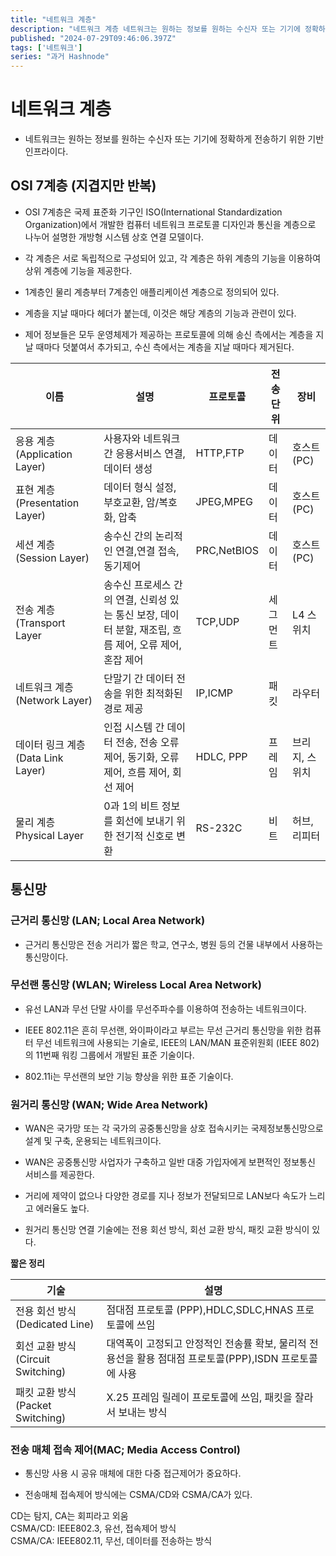 ```yaml
---
title: "네트워크 계층"
description: "네트워크 계층 네트워크는 원하는 정보를 원하는 수신자 또는 기기에 정확하게 전송하기 위한 기반 인프라이다. OSI 7계층 (지겹지만 반복) OSI 7계층은 국제 표준화 기구인 ISO(International Standardization Organization)에서 개발한 컴퓨터 네트워크 프로토콜 디자인과 통신을 계층으로 나누어 설명한 개방형 시스템 상호 연결 모델이다. 각 계층은 서로 독립적으로 구성되어 있고, 각 계층은 하위 계층의 기..."
published: "2024-07-29T09:46:06.397Z"
tags: ['네트워크']
series: "과거 Hashnode"
---
```


# 네트워크 계층

* 네트워크는 원하는 정보를 원하는 수신자 또는 기기에 정확하게 전송하기 위한 기반 인프라이다.
    

## OSI 7계층 (지겹지만 반복)

* OSI 7계층은 국제 표준화 기구인 ISO(International Standardization Organization)에서 개발한 컴퓨터 네트워크 프로토콜 디자인과 통신을 계층으로 나누어 설명한 개방형 시스템 상호 연결 모델이다.
    
* 각 계층은 서로 독립적으로 구성되어 있고, 각 계층은 하위 계층의 기능을 이용하여 상위 계층에 기능을 제공한다.
    
* 1계층인 물리 계층부터 7계층인 애플리케이션 계층으로 정의되어 있다.
    
* 계층을 지날 때마다 헤더가 붙는데, 이것은 해당 계층의 기능과 관련이 있다.
    
* 제어 정보들은 모두 운영체제가 제공하는 프로토콜에 의해 송신 측에서는 계층을 지날 때마다 덧붙여서 추가되고, 수신 측에서는 계층을 지날 때마다 제거된다.
    

| 이름 | 설명 | 프로토콜 | 전송단위 | 장비 |
| --- | --- | --- | --- | --- |
| 응용 계층(Application Layer) | 사용자와 네트워크 간 응용서비스 연결, 데이터 생성 | HTTP,FTP | 데이터 | 호스트(PC) |
| 표현 계층(Presentation Layer) | 데이터 형식 설정, 부호교환, 암/복호화, 압축 | JPEG,MPEG | 데이터 | 호스트(PC) |
| 세션 계층(Session Layer) | 송수신 간의 논리적인 연결,연결 접속, 동기제어 | PRC,NetBIOS | 데이터 | 호스트(PC) |
| 전송 계층(Transport Layer | 송수신 프로세스 간의 연결, 신뢰성 있는 통신 보장, 데이터 분할, 재조립, 흐름 제어, 오류 제어, 혼잡 제어 | TCP,UDP | 세그먼트 | L4 스위치 |
| 네트워크 계층 (Network Layer) | 단말기 간 데이터 전송을 위한 최적화된 경로 제공 | IP,ICMP | 패킷 | 라우터 |
| 데이터 링크 계층 (Data Link Layer) | 인접 시스템 간 데이터 전송, 전송 오류 제어, 동기화, 오류 제어, 흐름 제어, 회선 제어 | HDLC, PPP | 프레임 | 브리지, 스위치 |
| 물리 계층 Physical Layer | 0과 1의 비트 정보를 회선에 보내기 위한 전기적 신호로 변환 | RS-232C | 비트 | 허브, 리피터 |

## 통신망

### 근거리 통신망 (LAN; Local Area Network)

* 근거리 통신망은 전송 거리가 짧은 학교, 연구소, 병원 등의 건물 내부에서 사용하는 통신망이다.
    

### 무선랜 통신망 (WLAN; Wireless Local Area Network)

* 유선 LAN과 무선 단말 사이를 무선주파수를 이용하여 전송하는 네트워크이다.
    
* IEEE 802.11은 흔히 무선랜, 와이파이라고 부르는 무선 근거리 통신망을 위한 컴퓨터 무선 네트워크에 사용되는 기술로, IEEE의 LAN/MAN 표준위원회 (IEEE 802)의 11번째 워킹 그룹에서 개발된 표준 기술이다.
    
* 802.11i는 무선랜의 보안 기능 향상을 위한 표준 기술이다.
    

### 원거리 통신망 (WAN; Wide Area Network)

* WAN은 국가망 또는 각 국가의 공중통신망을 상호 접속시키는 국제정보통신망으로 설계 및 구축, 운용되는 네트워크이다.
    
* WAN은 공중통신망 사업자가 구축하고 일반 대중 가입자에게 보편적인 정보통신 서비스를 제공한다.
    
* 거리에 제약이 없으나 다양한 경로를 지나 정보가 전달되므로 LAN보다 속도가 느리고 에러율도 높다.
    
* 원거리 통신망 연결 기술에는 전용 회선 방식, 회선 교환 방식, 패킷 교환 방식이 있다.
    

**짧은 정리**

| 기술 | 설명 |
| --- | --- |
| 전용 회선 방식 (Dedicated Line) | 점대점 프로토콜 (PPP),HDLC,SDLC,HNAS 프로토콜에 쓰임 |
| 회선 교환 방식 (Circuit Switching) | 대역폭이 고정되고 안정적인 전송률 확보, 물리적 전용선을 활용 점대점 프로토콜(PPP),ISDN 프로토콜에 사용 |
| 패킷 교환 방식 (Packet Switching) | X.25 프레임 릴레이 프로토콜에 쓰임, 패킷을 잘라서 보내는 방식 |

### 전송 매체 접속 제어(MAC; Media Access Control)

* 통신망 사용 시 공유 매체에 대한 다중 접근제어가 중요하다.
    
* 전송매체 접속제어 방식에는 CSMA/CD와 CSMA/CA가 있다.
    

CD는 탐지, CA는 회피라고 외움  
CSMA/CD: IEEE802.3, 유선, 접속제어 방식  
CSMA/CA: IEEE802.11, 무선, 데이터를 전송하는 방식